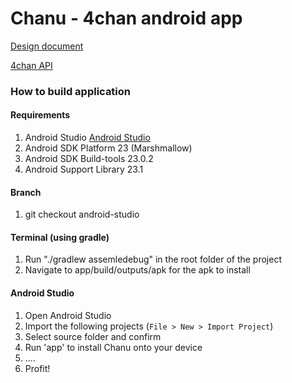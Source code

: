 Chanu - 4chan android app
=========================

[Design document](https://docs.google.com/document/d/1hYCqC_53iYZ7e13pbmbQ3PTtUat7xwBiH4uzGpat-gM/edit#heading=h.jbxv5gqhprjt)

[4chan API](https://github.com/4chan/4chan-API)

### How to build application
#### Requirements
1.  Android Studio [Android Studio](http://developer.android.com/sdk/index.html)
2.  Android SDK Platform      23 (Marshmallow)
3.  Android SDK Build-tools   23.0.2
4.  Android Support Library   23.1

#### Branch
1.  git checkout android-studio

#### Terminal (using gradle)
1.  Run "./gradlew assemledebug" in the root folder of the project
2.  Navigate to app/build/outputs/apk for the apk to install

#### Android Studio
1.  Open Android Studio
2.  Import the following projects (```File > New > Import Project```)
3.  Select source folder and confirm
4.  Run 'app' to install Chanu onto your device
5.  ....
6.  Profit!


